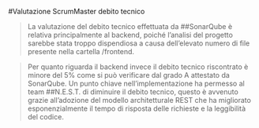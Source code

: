 #Valutazione ScrumMaster debito tecnico 

>La valutazione del debito tecnico effettuata da ##SonarQube è 
>relativa principalmente al backend, poiché l’analisi del progetto 
>sarebbe stata troppo dispendiosa a causa dell’elevato numero di 
>file presente nella cartella /frontend.

>Per quanto riguarda il backend invece il debito tecnico riscontrato è minore del 5% come si può verificare dal grado A attestato da SonarQube.
>Un punto chiave nell’implementazione ha permesso al team ##N.E.S.T. 
>di diminuire il debito tecnico, questo è avvenuto grazie 
>all’adozione del modello architetturale REST che ha migliorato 
>esponenzialmente il tempo di risposta delle richieste e la 
>leggibilità del codice.
